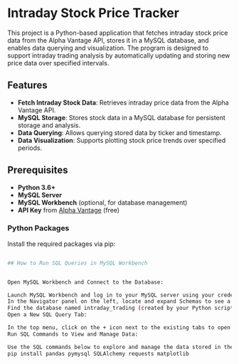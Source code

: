 # Intraday Stock Price Tracker

This project is a Python-based application that fetches intraday stock price data from the Alpha Vantage API, stores it in a MySQL database, and enables data querying and visualization. The program is designed to support intraday trading analysis by automatically updating and storing new price data over specified intervals.

## Features

- **Fetch Intraday Stock Data**: Retrieves intraday price data from the Alpha Vantage API.
- **MySQL Storage**: Stores stock data in a MySQL database for persistent storage and analysis.
- **Data Querying**: Allows querying stored data by ticker and timestamp.
- **Data Visualization**: Supports plotting stock price trends over specified periods.

## Prerequisites

- **Python 3.6+**
- **MySQL Server**
- **MySQL Workbench** (optional, for database management)
- **API Key** from [Alpha Vantage](https://www.alphavantage.co/support/#api-key) (free)

### Python Packages

Install the required packages via pip:

```bash

## How to Run SQL Queries in MySQL Workbench


Open MySQL Workbench and Connect to the Database:

Launch MySQL Workbench and log in to your MySQL server using your credentials.
In the Navigator panel on the left, locate and expand Schemas to see a list of available databases on your server.
Find the database named intraday_trading (created by your Python script) and click to expand it. You should see a Tables section with the table intraday_prices listed.
Open a New SQL Query Tab:

In the top menu, click on the + icon next to the existing tabs to open a new SQL query tab. This will provide you with a blank editor where you can write and execute SQL queries.
Run SQL Commands to View and Manage Data:

Use the SQL commands below to explore and manage the data stored in the intraday_prices table.
pip install pandas pymysql SQLAlchemy requests matplotlib
